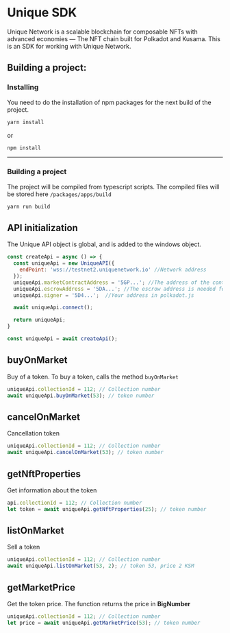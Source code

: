 # Unique SDK

Unique Network is a scalable blockchain for composable NFTs with advanced economies — The NFT chain built for Polkadot and Kusama.
This is an SDK for working with Unique Network.

## Building a project:

### Installing
You need to do the installation of npm packages for the next build of the project.
```bash
yarn install
```
or
```bash
npm install
```
****
### Building a project
The project will be compiled from typescript scripts. The compiled files will be stored here `/packages/apps/build`
```bash
yarn run build
```

## API initialization
The Unique API object is global, and is added to the windows object.
```js
const createApi = async () => {
  const uniqueApi = new UniqueAPI({
    endPoint: 'wss://testnet2.uniquenetwork.io' //Network address
  });
  uniqueApi.marketContractAddress = '5GP...'; //The address of the contract, you need if you will buy or sell tokens.
  uniqueApi.escrowAddress = '5DA...'; //The escrow address is needed for the purchase and sale of tokens
  uniqueApi.signer = '5D4...';  //Your address in polkadot.js

  await uniqueApi.connect();

  return uniqueApi;
}

const uniqueApi = await createApi();
```

## buyOnMarket
Buy of a token. To buy a token, calls the method `buyOnMarket`
```js
uniqueApi.collectionId = 112; // Collection number
await uniqueApi.buyOnMarket(53); // token number
```
## cancelOnMarket
Cancellation token
```js
uniqueApi.collectionId = 112; // Collection number
await uniqueApi.cancelOnMarket(53); // token number
```

## getNftProperties
Get information about the token
```js
api.collectionId = 112; // Collection number
let token = await uniqueApi.getNftProperties(25); // token number
```

## listOnMarket
Sell a token
```js
uniqueApi.collectionId = 112; // Collection number
await uniqueApi.listOnMarket(53, 2); // token 53, price 2 KSM
```

## getMarketPrice
Get the token price. The function returns the price in **BigNumber**
```js
uniqueApi.collectionId = 112; // Collection number
let price = await uniqueApi.getMarketPrice(53); // token number
```
